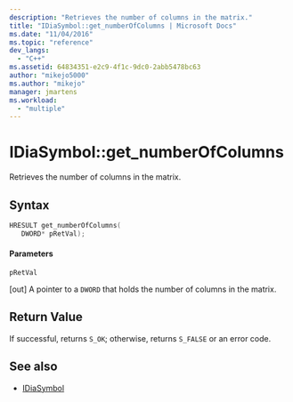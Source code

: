 ```yaml
---
description: "Retrieves the number of columns in the matrix."
title: "IDiaSymbol::get_numberOfColumns | Microsoft Docs"
ms.date: "11/04/2016"
ms.topic: "reference"
dev_langs:
  - "C++"
ms.assetid: 64834351-e2c9-4f1c-9dc0-2abb5478bc63
author: "mikejo5000"
ms.author: "mikejo"
manager: jmartens
ms.workload:
  - "multiple"
---
```

# IDiaSymbol::get_numberOfColumns
Retrieves the number of columns in the matrix.

## Syntax

```C++
HRESULT get_numberOfColumns(
   DWORD* pRetVal);
```

#### Parameters
 `pRetVal`

[out] A pointer to a `DWORD` that holds the number of columns in the matrix.

## Return Value
 If successful, returns `S_OK`; otherwise, returns `S_FALSE` or an error code.

## See also
- [IDiaSymbol](../../debugger/debug-interface-access/idiasymbol.md)
